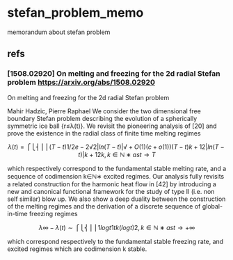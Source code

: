 # stefan_problem_memo
memorandum about stefan problem

## refs

### [1508.02920] On melting and freezing for the 2d radial Stefan problem https://arxiv.org/abs/1508.02920

On melting and freezing for the 2d radial Stefan problem

Mahir Hadzic, Pierre Raphael
We consider the two dimensional free boundary Stefan problem describing the evolution of a spherically symmetric ice ball {r≤λ(t)}. We revisit the pioneering analysis of [20] and prove the existence in the radial class of finite time melting regimes

$$ λ(t)=⎧⎩⎨⎪⎪(T−t)1/2e−2√2|ln(T−t)|√+O(1)(c+o(1))(T−t)k+12|ln(T−t)|k+12k,  k∈ℕ∗ as t→T $$

which respectively correspond to the fundamental stable melting rate, and a sequence of codimension k∈ℕ∗ excited regimes. Our analysis fully revisits a related construction for the harmonic heat flow in [42] by introducing a new and canonical functional framework for the study of type II (i.e. non self similar) blow up. We also show a deep duality between the construction of the melting regimes and the derivation of a discrete sequence of global-in-time freezing regimes

$$ λ∞−λ(t)∼⎧⎩⎨⎪⎪1logt1tk(logt)2,  k∈ℕ∗ as t→+∞ $$

which correspond respectively to the fundamental stable freezing rate, and excited regimes which are codimension k stable.
